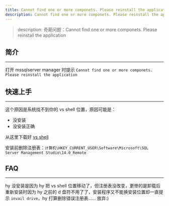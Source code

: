 ```yaml
---
title: Cannot find one or more componets. Please reinstall the application
description: Cannot find one or more componets. Please reinstall the application
---
```


> description: 奇葩问题：Cannot find one or more componets. Please reinstall the application

## 简介
---
打开 mssqlserver manager 时提示 `Cannot find one or more componets. Please reinstall the application`

## 快速上手
---
这个原因是系统找不到你的 vs shell 位置，原因可能是：
- 没安装
- 没安装正确

从这里下载好 [vs shell](https://visualstudio.microsoft.com/zh-hans/vs/older-downloads/isolated-shell/?rr=https%3A%2F%2Fwww.google.com%2F)

安装前删除注册表：`计算机\HKEY_CURRENT_USER\Software\Microsoft\SQL Server Management Studio\14.0_Remote`

## FAQ
---
hy 没安装是因为 hy 把 vs shell 位置移动了，但注册表没改变，更惨的是卸载后重新安装时因为 hy 之前的 d 盘符不用了了，安装程序又不能换安装位置却一直提示 `invail drive`，hy 打算删除错误注册表...... 放弃:)

